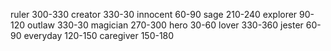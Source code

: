 ruler		300-330
creator		330-30
innocent	60-90
sage		210-240
explorer	90-120
outlaw		330-30
magician	270-300
hero		30-60
lover		330-360
jester		60-90
everyday	120-150
caregiver	150-180